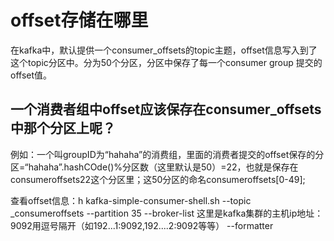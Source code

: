 # offset存储在哪里

在kafka中，默认提供一个consumer_offsets的topic主题，offset信息写入到了这个topic分区中。分为50个分区，分区中保存了每一个consumer group 提交的offset值。


## 一个消费者组中offset应该保存在consumer_offsets中那个分区上呢？


例如：一个叫groupID为“hahaha”的消费组，里面的消费者提交的offset保存的分区=“hahaha”.hashCOde()%分区数（这里默认是50）=22，也就是保存在consumeroffsets22这个分区里；这50分区的命名consumeroffsets[0-49];

查看offset信息：h kafka-simple-consumer-shell.sh --topic _consumeroffsets --partition 35 --broker-list 这里是kafka集群的主机ip地址：9092用逗号隔开（如192...1:9092,192....2:9092等等） --formatter